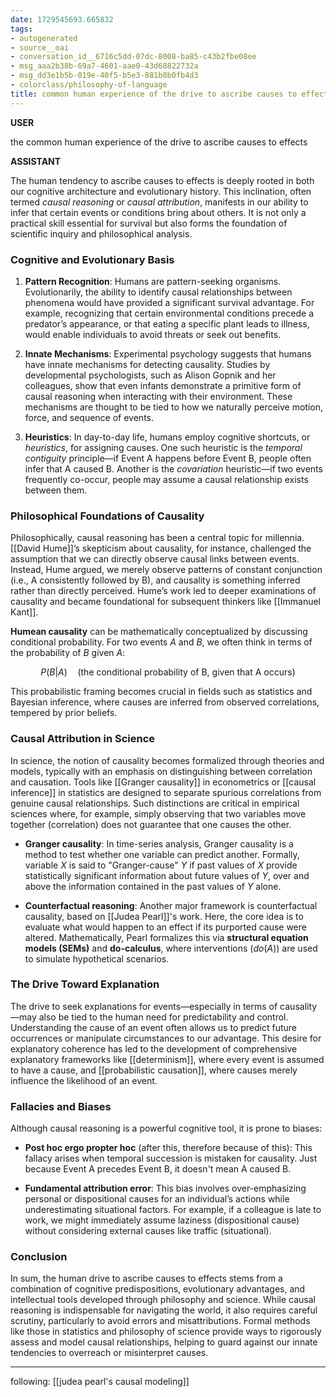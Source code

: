 ```yaml
---
date: 1729545693.665832
tags:
- autogenerated
- source__oai
- conversation_id__6716c5dd-07dc-8008-ba85-c43b2fbe08ee
- msg_aaa2b38b-69a7-4601-aae0-43d68822732a
- msg_dd3e1b5b-019e-40f5-b5e3-881b8b0fb4d3
- colorclass/philosophy-of-language
title: common human experience of the drive to ascribe causes to effects
---
```


**USER**

the common human experience of the drive to ascribe causes to effects


**ASSISTANT**

The human tendency to ascribe causes to effects is deeply rooted in both our cognitive architecture and evolutionary history. This inclination, often termed *causal reasoning* or *causal attribution*, manifests in our ability to infer that certain events or conditions bring about others. It is not only a practical skill essential for survival but also forms the foundation of scientific inquiry and philosophical analysis.

### Cognitive and Evolutionary Basis

1. **Pattern Recognition**: Humans are pattern-seeking organisms. Evolutionarily, the ability to identify causal relationships between phenomena would have provided a significant survival advantage. For example, recognizing that certain environmental conditions precede a predator’s appearance, or that eating a specific plant leads to illness, would enable individuals to avoid threats or seek out benefits.

2. **Innate Mechanisms**: Experimental psychology suggests that humans have innate mechanisms for detecting causality. Studies by developmental psychologists, such as Alison Gopnik and her colleagues, show that even infants demonstrate a primitive form of causal reasoning when interacting with their environment. These mechanisms are thought to be tied to how we naturally perceive motion, force, and sequence of events.

3. **Heuristics**: In day-to-day life, humans employ cognitive shortcuts, or *heuristics*, for assigning causes. One such heuristic is the *temporal contiguity* principle—if Event A happens before Event B, people often infer that A caused B. Another is the *covariation* heuristic—if two events frequently co-occur, people may assume a causal relationship exists between them.

### Philosophical Foundations of Causality

Philosophically, causal reasoning has been a central topic for millennia. [[David Hume]]’s skepticism about causality, for instance, challenged the assumption that we can directly observe causal links between events. Instead, Hume argued, we merely observe patterns of constant conjunction (i.e., A consistently followed by B), and causality is something inferred rather than directly perceived. Hume’s work led to deeper examinations of causality and became foundational for subsequent thinkers like [[Immanuel Kant]].

**Humean causality** can be mathematically conceptualized by discussing conditional probability. For two events $A$ and $B$, we often think in terms of the probability of $B$ given $A$:

$$ P(B|A) \quad \text{(the conditional probability of B, given that A occurs)} $$

This probabilistic framing becomes crucial in fields such as statistics and Bayesian inference, where causes are inferred from observed correlations, tempered by prior beliefs.

### Causal Attribution in Science

In science, the notion of causality becomes formalized through theories and models, typically with an emphasis on distinguishing between correlation and causation. Tools like [[Granger causality]] in econometrics or [[causal inference]] in statistics are designed to separate spurious correlations from genuine causal relationships. Such distinctions are critical in empirical sciences where, for example, simply observing that two variables move together (correlation) does not guarantee that one causes the other.

- **Granger causality**: In time-series analysis, Granger causality is a method to test whether one variable can predict another. Formally, variable $X$ is said to "Granger-cause" $Y$ if past values of $X$ provide statistically significant information about future values of $Y$, over and above the information contained in the past values of $Y$ alone.
  
- **Counterfactual reasoning**: Another major framework is counterfactual causality, based on [[Judea Pearl]]'s work. Here, the core idea is to evaluate what would happen to an effect if its purported cause were altered. Mathematically, Pearl formalizes this via **structural equation models (SEMs)** and **do-calculus**, where interventions ($do(A)$) are used to simulate hypothetical scenarios.

### The Drive Toward Explanation

The drive to seek explanations for events—especially in terms of causality—may also be tied to the human need for predictability and control. Understanding the cause of an event often allows us to predict future occurrences or manipulate circumstances to our advantage. This desire for explanatory coherence has led to the development of comprehensive explanatory frameworks like [[determinism]], where every event is assumed to have a cause, and [[probabilistic causation]], where causes merely influence the likelihood of an event.

### Fallacies and Biases

Although causal reasoning is a powerful cognitive tool, it is prone to biases:

- **Post hoc ergo propter hoc** (after this, therefore because of this): This fallacy arises when temporal succession is mistaken for causality. Just because Event A precedes Event B, it doesn't mean A caused B.
  
- **Fundamental attribution error**: This bias involves over-emphasizing personal or dispositional causes for an individual’s actions while underestimating situational factors. For example, if a colleague is late to work, we might immediately assume laziness (dispositional cause) without considering external causes like traffic (situational).

### Conclusion

In sum, the human drive to ascribe causes to effects stems from a combination of cognitive predispositions, evolutionary advantages, and intellectual tools developed through philosophy and science. While causal reasoning is indispensable for navigating the world, it also requires careful scrutiny, particularly to avoid errors and misattributions. Formal methods like those in statistics and philosophy of science provide ways to rigorously assess and model causal relationships, helping to guard against our innate tendencies to overreach or misinterpret causes.


---


following: [[judea pearl's causal modeling]]